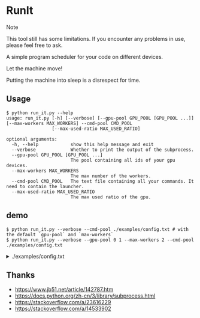 # RunIt

> [!NOTE]
> This tool still has some limitations.
> If you encounter any problems in use, please feel free to ask.

A simple program scheduler for your code on different devices.

Let the machine move!

Putting the machine into sleep is a disrespect for time.

## Usage

```shell
$ python run_it.py --help
usage: run_it.py [-h] [--verbose] [--gpu-pool GPU_POOL [GPU_POOL ...]] [--max-workers MAX_WORKERS] --cmd-pool CMD_POOL
                 [--max-used-ratio MAX_USED_RATIO]

optional arguments:
  -h, --help            show this help message and exit
  --verbose             Whether to print the output of the subprocess.
  --gpu-pool GPU_POOL [GPU_POOL ...]
                        The pool containing all ids of your gpu devices.
  --max-workers MAX_WORKERS
                        The max number of the workers.
  --cmd-pool CMD_POOL   The text file containing all your commands. It need to contain the launcher.
  --max-used-ratio MAX_USED_RATIO
                        The max used ratio of the gpu.
```

## demo

```shell
$ python run_it.py --verbose --cmd-pool ./examples/config.txt # with the default `gpu-pool` and `max-workers`
$ python run_it.py --verbose --gpu-pool 0 1 --max-workers 2 --cmd-pool ./examples/config.txt
```

<details>
<summary>
./examples/config.txt
</summary>

```shell
$ cat ./examples/config.txt
python -m pip list
python --version
python ./examples/demo.py
python ./examples/demo.py
python ./examples/demo.py
```

 </details>

## Thanks

- https://www.jb51.net/article/142787.htm
- https://docs.python.org/zh-cn/3/library/subprocess.html
- https://stackoverflow.com/a/23616229
- https://stackoverflow.com/a/14533902

